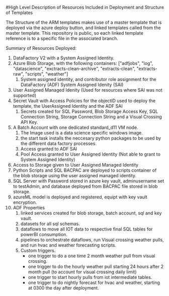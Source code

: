 #High Level Description of Resources Included in Deployment and Structure of Templates

The Structure of the ARM templates makes use of a master template that is deployed via the azure deploy button, and linked templates called from the master template.  This repository is public, so each linked template reference is to a specific file in the associated branch.

Summary of Resources Deployed:

1. DataFactory V2 with a System Assigned Identity.
2. Azure Blob Storage, with the following containers: ["adfjobs",
        "log",
        "datascience",
        "exctracts-clean-archive",
        "extracts-clean",
        "extracts-raw",
        "scripts",
        "weather"]
    1. System assigned identity, and contributor role assignment for the DataFactory (ADF) System Assigned Idenity (SAI)
3. User Assigned Managed Idenity (Used for resources where SAI was not supported)
4. Secret Vault with Access Policies for the objectID used to deploy the template, the UserAssigned Identity and the ADF SAI
    1. Secrets created for SQL Password, Blob Storage Access Key, SQL Connection String, Storage Connection String and a Visual Crossing API Key.
5. A Batch Account with one dedicated standard_d11 VM node.
    1. The Image used is a data science specific windows image.
    2. the start task installs the neccesary python packages to be used by the different data factory processes.
    3. Access granted to ADF SAI
    4. Pool Access granted to User Assigned Identity (Not able to grant to System Assigned Identity)
6. Access to Storage given to User Assigned Managed Identity
7. Python Scripts and SQL BACPAC are deployed to scripts container of the blob storage using the user assigned managed identity.
8. SQL Server with Password stored in azure key vault, adminusername set to testAdmin, and database deployed from BACPAC file stored in blob storage.
9. azureML model is deployed and registered, equipt with key vault encryption.
10. ADF Properties
    1. linked services created for blob storage, batch account, sql and key vault.
    2. datasets for all sql schemas.
    3. dataflows to move all IOT data to respective final SQL tables for powerBI consumption.
    4. pipelines to orchestrate dataflows, run Visual crossing weather pulls, and run hvac and weather forecasting scripts.
    5. Custom triggers.
        - one trigger to do a one time 2 month weather pull from visual crossing.
        - one trigger to do the hourly weather pull starting 24 hours after 2 month pull (to account for visual crossing daily limit)
        - one trigger to start hourly pulls from iot intermediate tables.
        - one trigger to do nightly forecast for hvac and weather, starting at 0300 the day after deployment.



